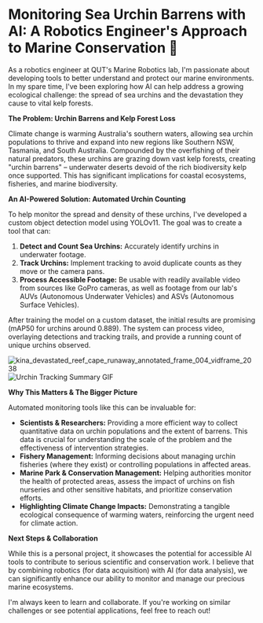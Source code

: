 # Monitoring Sea Urchin Barrens with AI: A Robotics Engineer's Approach to Marine Conservation 🌊

As a robotics engineer at QUT's Marine Robotics lab, I'm passionate about developing tools to better understand and protect our marine environments. In my spare time, I've been exploring how AI can help address a growing ecological challenge: the spread of sea urchins and the devastation they cause to vital kelp forests.

**The Problem: Urchin Barrens and Kelp Forest Loss**

Climate change is warming Australia's southern waters, allowing sea urchin populations to thrive and expand into new regions like Southern NSW, Tasmania, and South Australia. Compounded by the overfishing of their natural predators, these urchins are grazing down vast kelp forests, creating "urchin barrens" – underwater deserts devoid of the rich biodiversity kelp once supported. This has significant implications for coastal ecosystems, fisheries, and marine biodiversity.

**An AI-Powered Solution: Automated Urchin Counting**

To help monitor the spread and density of these urchins, I've developed a custom object detection model using YOLOv11. The goal was to create a tool that can:

1.  **Detect and Count Sea Urchins:** Accurately identify urchins in underwater footage.
2.  **Track Urchins:** Implement tracking to avoid duplicate counts as they move or the camera pans.
3.  **Process Accessible Footage:** Be usable with readily available video from sources like GoPro cameras, as well as footage from our lab's AUVs (Autonomous Underwater Vehicles) and ASVs (Autonomous Surface Vehicles).

After training the model on a custom dataset, the initial results are promising (mAP50 for urchins around 0.889). The system can process video, overlaying detections and tracking trails, and provide a running count of unique urchins observed.

![kina_devastated_reef_cape_runaway_annotated_frame_004_vidframe_2038](https://github.com/user-attachments/assets/b7954e83-0172-48f0-bd02-35284846e5d3)
![Urchin Tracking Summary GIF](assets/model_overview.gif)

**Why This Matters & The Bigger Picture**

Automated monitoring tools like this can be invaluable for:

*   **Scientists & Researchers:** Providing a more efficient way to collect quantitative data on urchin populations and the extent of barrens. This data is crucial for understanding the scale of the problem and the effectiveness of intervention strategies.
*   **Fishery Management:** Informing decisions about managing urchin fisheries (where they exist) or controlling populations in affected areas.
*   **Marine Park & Conservation Management:** Helping authorities monitor the health of protected areas, assess the impact of urchins on fish nurseries and other sensitive habitats, and prioritize conservation efforts.
*   **Highlighting Climate Change Impacts:** Demonstrating a tangible ecological consequence of warming waters, reinforcing the urgent need for climate action.

**Next Steps & Collaboration**

While this is a personal project, it showcases the potential for accessible AI tools to contribute to serious scientific and conservation work. I believe that by combining robotics (for data acquisition) with AI (for data analysis), we can significantly enhance our ability to monitor and manage our precious marine ecosystems.

I'm always keen to learn and collaborate. If you're working on similar challenges or see potential applications, feel free to reach out!
